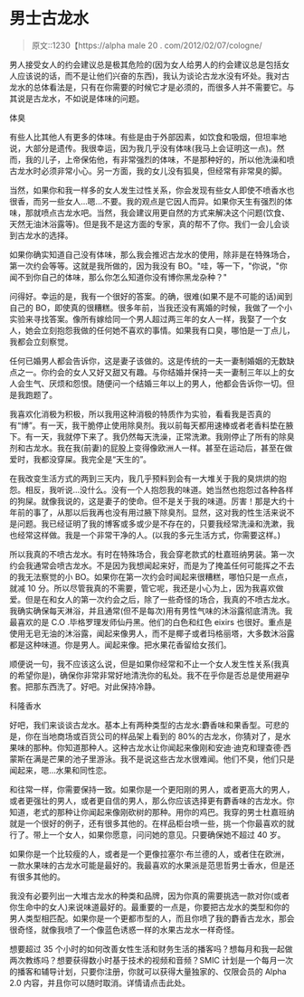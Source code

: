 # 男士古龙水

> 原文::1230【https://alpha male 20 . com/2012/02/07/cologne/

男人接受女人的约会建议总是极其危险的(因为女人给男人的约会建议总是包括女人应该说的话，而不是让他们兴奋的东西)，我认为谈论古龙水没有坏处。我对古龙水的总体看法是，只有在你需要的时候它才是必须的，而很多人并不需要它。与其说是古龙水，不如说是体味的问题。

体臭

有些人比其他人有更多的体味。有些是由于外部因素，如饮食和吸烟，但坦率地说，大部分是遗传。我很幸运，因为我几乎没有体味(我马上会证明这一点)。然而，我的儿子，上帝保佑他，有非常强烈的体味，不是那种好的，所以他洗澡和喷古龙水时必须非常小心。另一方面，我的女儿没有狐臭，但经常有非常臭的脚。

当然，如果你和我一样多的女人发生过性关系，你会发现有些女人即使不喷香水也很香，而另一些女人...嗯...不要。我的观点是它因人而异。如果你天生有强烈的体味，那就喷点古龙水吧。当然，我会建议用更自然的方式来解决这个问题(饮食、天然无油沐浴露等)。但是我不是这方面的专家，真的帮不了你。我们一会儿会谈到古龙水的选择。

如果你确实知道自己没有体味，那么我会推迟古龙水的使用，除非是在特殊场合，第一次约会等等。这就是我所做的，因为我没有 BO。"哇，等一下，"你说，"你闻不到你自己的体味，那么你怎么知道你没有博你黑龙杂种？"

问得好。幸运的是，我有一个很好的答案。的确，很难(如果不是不可能的话)闻到自己的 BO，即使真的很糟糕。很多年前，当我还没有离婚的时候，我做了一个小实验来寻找答案。像所有嫁给同一个男人超过两三年的女人一样，我娶了一个女人，她会立刻抱怨我做的任何她不喜欢的事情。如果我有口臭，哪怕是一丁点儿，我都会立刻察觉。

任何已婚男人都会告诉你，这是妻子该做的。这是传统的一夫一妻制婚姻的无数缺点之一。你约会的女人又好又甜又有趣。与你结婚并保持一夫一妻制三年以上的女人会生气、厌烦和怨恨。随便问一个结婚三年以上的男人，他都会告诉你一切。但是我跑题了。

我喜欢化消极为积极，所以我用这种消极的特质作为实验，看看我是否真的有“博”。有一天，我干脆停止使用除臭剂。我以前每天都用速棒或者老香料垫在腋下。有一天，我就停下来了。我仍然每天洗澡，正常洗漱。我刚停止了所有的除臭剂和古龙水。我在我(前妻)的屁股上变得像欧洲人一样。甚至在运动后，甚至在做爱时，我都没穿屎。我完全是“天生的”。

在我改变生活方式的两到三天内，我几乎预料到会有一大堆关于我的臭烘烘的抱怨。相反，我听说...没什么。没有一个人抱怨我的味道。她当然也抱怨过各种各样的狗屎。就像我说的，这是妻子的使命。但不是关于我的味道。厉害！那是大约十年前的事了，从那以后我再也没有用过腋下除臭剂。显然，这对我的性生活来说不是问题。我已经证明了我的博客或多或少是不存在的，只要我经常洗澡和洗漱，我也经常这样做。我是一个非常干净的人。(以我的多元生活方式，你需要这样。)

所以我真的不喷古龙水。有时在特殊场合，我会穿老款式的杜嘉班纳男装。第一次约会我通常会喷古龙水。不是因为我想闻起来好，而是为了掩盖任何可能挥之不去的我无法察觉的小 BO。如果你在第一次约会时闻起来很糟糕，哪怕只是一点点，就减 10 分。所以尽管我真的不需要，管它呢，我还是小心为上，因为我喜欢做爱。但是在和女人的第一次约会之后，除了一些奇怪的场合，我真的不喷古龙水。我确实确保每天淋浴，并且通常(但不是每次)用有男性气味的沐浴露彻底清洗。我最喜欢的是 C.O .毕格罗理发师仙丹黑。他们的白色和红色 eixirs 也很好。重点是使用无皂无油的沐浴露，闻起来像男人，而不是椰子或者玛格丽塔，大多数沐浴露都是这种味道。你是男人。闻起来像。把水果花香留给女孩们。

顺便说一句，我不应该这么说，但是如果你经常和不止一个女人发生性关系(我真的希望你是)，确保你非常非常好地清洗你的私处。我不在乎你是否总是使用避孕套。把那东西洗了。好吧。对此保持冷静。

科隆香水

好吧，我们来谈谈古龙水。基本上有两种类型的古龙水:麝香味和果香型。可悲的是，你在当地商场或百货公司的样品架上看到的 80%的古龙水，你猜对了，是水果味的那种。你知道那种人。这种古龙水让你闻起来像刚和安迪·迪克和理查德·西蒙斯在满是芒果的池子里游泳。我不是说这些古龙水很难闻。他们不臭，他们只是闻起来，嗯...水果和同性恋。

和往常一样，你需要保持一致。如果你是一个更阳刚的男人，或者更高大的男人，或者更强壮的男人，或者更自信的男人，那么你应该选择更有麝香味的古龙水。你知道，老式的那种让你闻起来像刚砍树的那种。用你的鸡巴。我穿的男士杜嘉班纳就是一个很好的例子，还有很多其他的。在样品柜台喷一些，挑一个你最喜欢的就行了。带上一个女人，如果你愿意，问问她的意见。只要确保她不超过 40 岁。

如果你是一个比较瘦的人，或者是一个更像拉塞尔·布兰德的人，或者住在欧洲，一款水果味的古龙水可能是最好的。我最喜欢的水果派是范思哲男士香水，但是还有很多其他的。

我没有必要列出一大堆古龙水的种类和品牌，因为你真的需要挑选一款对你(或者你生命中的女人)来说味道最好的。最重要的一点是，你要把古龙水的类型和你的男人类型相匹配。如果你是一个更都市型的人，而且你喷了我的麝香古龙水，那会很奇怪，就像我喷了一个像蓝色诱惑一样的水果古龙水一样奇怪。

想要超过 35 个小时的如何改善女性生活和财务生活的播客吗？想每月和我一起做两次教练吗？想要获得数小时基于技术的视频和音频？SMIC 计划是一个每月一次的播客和辅导计划，只要你注册，你就可以获得大量独家的、仅限会员的 Alpha 2.0 内容，并且你可以随时取消。详情请点击此处。